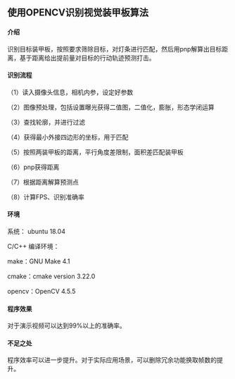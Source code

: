 ## 使用OPENCV识别视觉装甲板算法

#### 介绍

识别目标装甲板，按照要求筛除目标，对灯条进行匹配，然后用pnp解算出目标距离，基于距离给出提前量对目标的行动轨迹预测打击。

#### 识别流程

（1）读入摄像头信息，相机内参，设定好参数

（2）图像预处理，包括设置曝光获得二值图，二值化，膨胀，形态学闭运算

（3）查找轮廓，并进行过滤

（4）获得最小外接四边形的坐标，用于匹配

（5）按照两装甲板的距离，平行角度差限制，面积差匹配装甲板

（6）pnp获得距离

（7）根据距离解算预测点

（8）计算FPS、识别准确率

#### 环境

系统： ubuntu 18.04

 C/C++ 编译环境：

 make：GNU Make 4.1

 cmake：cmake version 3.22.0

opencv：OpenCV 4.5.5

#### 程序效果

对于演示视频可以达到99%以上的准确率。

#### 不足之处

程序效率可以进一步提升。对于实际应用场景，可以删除冗余功能换取帧数的提升。

